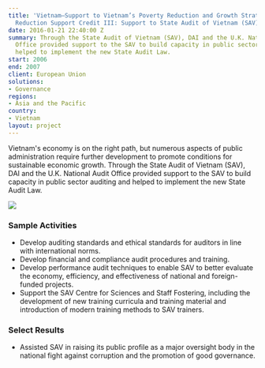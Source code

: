 ```yaml
---
title: 'Vietnam—Support to Vietnam’s Poverty Reduction and Growth Strategy under Poverty
  Reduction Support Credit III: Support to State Audit of Vietnam (SAV)'
date: 2016-01-21 22:40:00 Z
summary: Through the State Audit of Vietnam (SAV), DAI and the U.K. National Audit
  Office provided support to the SAV to build capacity in public sector auditing and
  helped to implement the new State Audit Law.
start: 2006
end: 2007
client: European Union
solutions:
- Governance
regions:
- Asia and the Pacific
country:
- Vietnam
layout: project
---
```


Vietnam's economy is on the right path, but numerous aspects of public administration require further development to promote conditions for sustainable economic growth. Through the State Audit of Vietnam (SAV), DAI and the U.K. National Audit Office provided support to the SAV to build capacity in public sector auditing and helped to implement the new State Audit Law.

![][1]

### Sample Activities

* Develop auditing standards and ethical standards for auditors in line with international norms.
* Develop financial and compliance audit procedures and training.
* Develop performance audit techniques to enable SAV to better evaluate the economy, efficiency, and effectiveness of national and foreign-funded projects.
* Support the SAV Centre for Sciences and Staff Fostering, including the development of new training curricula and training material and introduction of modern training methods to SAV trainers.

### Select Results

* Assisted SAV in raising its public profile as a major oversight body in the national fight against corruption and the promotion of good governance.

[1]: https://assetify-dai.com/projects/VietnamAudit.jpg
